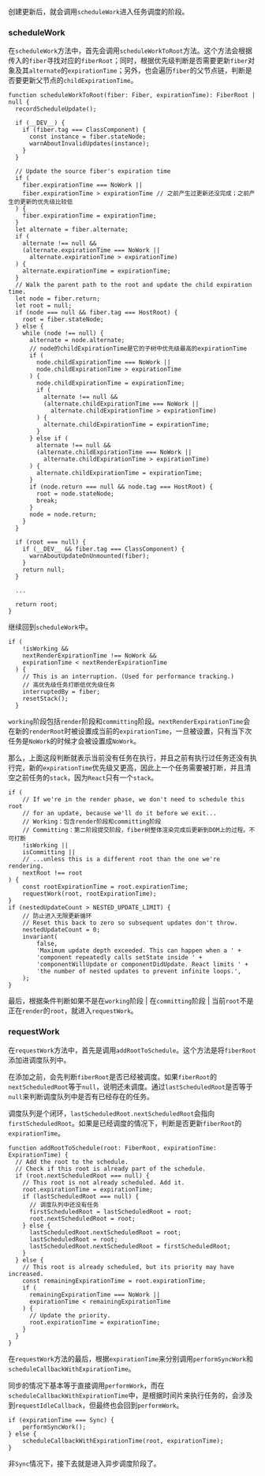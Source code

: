 创建更新后，就会调用`scheduleWork`进入任务调度的阶段。

### scheduleWork
在`scheduleWork`方法中，首先会调用`scheduleWorkToRoot`方法。这个方法会根据传入的`fiber`寻找对应的`fiberRoot`；同时，根据优先级判断是否需要更新`fiber`对象及其`alternate`的`expirationTime`；另外，也会遍历`fiber`的父节点链，判断是否要更新父节点的`childExpirationTime`。

```
function scheduleWorkToRoot(fiber: Fiber, expirationTime): FiberRoot | null {
  recordScheduleUpdate();

  if (__DEV__) {
    if (fiber.tag === ClassComponent) {
      const instance = fiber.stateNode;
      warnAboutInvalidUpdates(instance);
    }
  }

  // Update the source fiber's expiration time
  if (
    fiber.expirationTime === NoWork ||
    fiber.expirationTime > expirationTime // 之前产生过更新还没完成；之前产生的更新的优先级比较低
  ) {
    fiber.expirationTime = expirationTime;
  }
  let alternate = fiber.alternate;
  if (
    alternate !== null &&
    (alternate.expirationTime === NoWork ||
      alternate.expirationTime > expirationTime)
  ) {
    alternate.expirationTime = expirationTime;
  }
  // Walk the parent path to the root and update the child expiration time.
  let node = fiber.return;
  let root = null;
  if (node === null && fiber.tag === HostRoot) {
    root = fiber.stateNode;
  } else {
    while (node !== null) {
      alternate = node.alternate;
      // node的childExpirationTime是它的子树中优先级最高的expirationTime
      if (
        node.childExpirationTime === NoWork ||
        node.childExpirationTime > expirationTime
      ) {
        node.childExpirationTime = expirationTime;
        if (
          alternate !== null &&
          (alternate.childExpirationTime === NoWork ||
            alternate.childExpirationTime > expirationTime)
        ) {
          alternate.childExpirationTime = expirationTime;
        }
      } else if (
        alternate !== null &&
        (alternate.childExpirationTime === NoWork ||
          alternate.childExpirationTime > expirationTime)
      ) {
        alternate.childExpirationTime = expirationTime;
      }
      if (node.return === null && node.tag === HostRoot) {
        root = node.stateNode;
        break;
      }
      node = node.return;
    }
  }

  if (root === null) {
    if (__DEV__ && fiber.tag === ClassComponent) {
      warnAboutUpdateOnUnmounted(fiber);
    }
    return null;
  }

  ...

  return root;
}
```

继续回到`scheduleWork`中。

```
if (
    !isWorking &&
    nextRenderExpirationTime !== NoWork &&
    expirationTime < nextRenderExpirationTime
  ) {
    // This is an interruption. (Used for performance tracking.)
    // 高优先级任务打断低优先级任务
    interruptedBy = fiber;
    resetStack();
  }
```

`working`阶段包括`render`阶段和`committing`阶段。`nextRenderExpirationTime`会在新的`renderRoot`时被设置成当前的`expirationTime`，一旦被设置，只有当下次任务是`NoWork`的时候才会被设置成`NoWork`。

那么，上面这段判断就表示当前没有任务在执行，并且之前有执行过任务还没有执行完，新的`expirationTime`优先级又更高，因此上一个任务需要被打断，并且清空之前任务的`stack`，因为`React`只有一个`stack`。

```
if (
    // If we're in the render phase, we don't need to schedule this root
    // for an update, because we'll do it before we exit...
    // Working：包含render阶段和committing阶段
    // Committing：第二阶段提交阶段，fiber树整体渲染完成后更新到DOM上的过程。不可打断
    !isWorking ||
    isCommitting ||
    // ...unless this is a different root than the one we're rendering.
    nextRoot !== root
) {
    const rootExpirationTime = root.expirationTime;
    requestWork(root, rootExpirationTime);
}
if (nestedUpdateCount > NESTED_UPDATE_LIMIT) {
    // 防止进入无限更新循环
    // Reset this back to zero so subsequent updates don't throw.
    nestedUpdateCount = 0;
    invariant(
        false,
        'Maximum update depth exceeded. This can happen when a ' +
        'component repeatedly calls setState inside ' +
        'componentWillUpdate or componentDidUpdate. React limits ' +
        'the number of nested updates to prevent infinite loops.',
    );
}
```

最后，根据条件判断如果不是在`working`阶段 | 在`committing`阶段 | 当前`root`不是正在`render`的`root`，就进入`requestWork`。

### requestWork
在`requestWork`方法中，首先是调用`addRootToSchedule`。这个方法是将`fiberRoot`添加进调度队列中。

在添加之前，会先判断`fiberRoot`是否已经被调度。如果`fiberRoot`的`nextScheduledRoot`等于`null`，说明还未调度。通过`lastScheduledRoot`是否等于`null`来判断调度队列中是否有已经存在的任务。

调度队列是个闭环，`lastScheduledRoot.nextScheduledRoot`会指向`firstScheduledRoot`。如果是已经调度的情况下，判断是否更新`fiberRoot`的`expirationTime`。

```
function addRootToSchedule(root: FiberRoot, expirationTime: ExpirationTime) {
  // Add the root to the schedule.
  // Check if this root is already part of the schedule.
  if (root.nextScheduledRoot === null) {
    // This root is not already scheduled. Add it.
    root.expirationTime = expirationTime;
    if (lastScheduledRoot === null) {
      // 调度队列中还没有任务
      firstScheduledRoot = lastScheduledRoot = root;
      root.nextScheduledRoot = root;
    } else {
      lastScheduledRoot.nextScheduledRoot = root;
      lastScheduledRoot = root;
      lastScheduledRoot.nextScheduledRoot = firstScheduledRoot;
    }
  } else {
    // This root is already scheduled, but its priority may have increased.
    const remainingExpirationTime = root.expirationTime;
    if (
      remainingExpirationTime === NoWork ||
      expirationTime < remainingExpirationTime
    ) {
      // Update the priority.
      root.expirationTime = expirationTime;
    }
  }
}
```

在`requestWork`方法的最后，根据`expirationTime`来分别调用`performSyncWork`和`scheduleCallbackWithExpirationTime`。

同步的情况下基本等于直接调用`performWork`，而在`scheduleCallbackWithExpirationTime`中，是根据时间片来执行任务的，会涉及到`requestIdleCallback`，但最终也会回到`performWork`。

```
if (expirationTime === Sync) {
    performSyncWork();
} else {
    scheduleCallbackWithExpirationTime(root, expirationTime);
}
```

非`Sync`情况下，接下去就是进入异步调度阶段了。